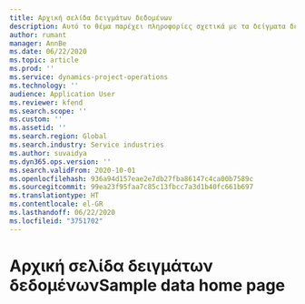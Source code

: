 ```yaml
---
title: Αρχική σελίδα δειγμάτων δεδομένων
description: Αυτό το θέμα παρέχει πληροφορίες σχετικά με τα δείγματα δεδομένων που είναι διαθέσιμα στο Dynamics 365 Project Operations.
author: rumant
manager: AnnBe
ms.date: 06/22/2020
ms.topic: article
ms.prod: ''
ms.service: dynamics-project-operations
ms.technology: ''
audience: Application User
ms.reviewer: kfend
ms.search.scope: ''
ms.custom: ''
ms.assetid: ''
ms.search.region: Global
ms.search.industry: Service industries
ms.author: suvaidya
ms.dyn365.ops.version: ''
ms.search.validFrom: 2020-10-01
ms.openlocfilehash: 936a94d157eae2e7db27fba86147c4ca00b7589c
ms.sourcegitcommit: 99ea23f95faa7c85c13fbcc7a3d1b40fc661b697
ms.translationtype: HT
ms.contentlocale: el-GR
ms.lasthandoff: 06/22/2020
ms.locfileid: "3751702"
---
```

# <a name="sample-data-home-page"></a><span data-ttu-id="152ec-103">Αρχική σελίδα δειγμάτων δεδομένων</span><span class="sxs-lookup"><span data-stu-id="152ec-103">Sample data home page</span></span>
